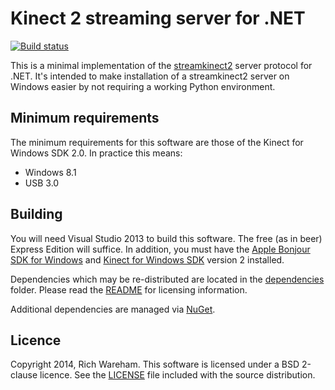 # Kinect 2 streaming server for .NET

[![Build status](https://ci.appveyor.com/api/projects/status/t4m3d2ollhbjqklc/branch/master)](https://ci.appveyor.com/project/rjw57/streamkinect2-net/branch/master)

This is a minimal implementation of the
[streamkinect2](https://github.com/rjw57/streamkinect2) server protocol for
.NET. It's intended to make installation of a streamkinect2 server on Windows
easier by not requiring a working Python environment.

## Minimum requirements

The minimum requirements for this software are those of the Kinect for Windows
SDK 2.0. In practice this means:

* Windows 8.1
* USB 3.0

## Building

You will need Visual Studio 2013 to build this software. The free (as in beer)
Express Edition will suffice. In addition, you must have the [Apple Bonjour SDK
for Windows](https://developer.apple.com/bonjour/index.html) and [Kinect for
Windows SDK](http://www.microsoft.com/en-us/kinectforwindows/) version 2
installed.

Dependencies which may be re-distributed are located in the
[dependencies](dependencies/) folder. Please read the
[README](dependencies/README.md) for licensing information.

Additional dependencies are managed via [NuGet](https://www.nuget.org/).

## Licence

Copyright 2014, Rich Wareham. This software is licensed under a BSD 2-clause
licence. See the [LICENSE](LICENSE.txt) file included with the source
distribution.

